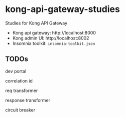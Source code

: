 # kong-api-gateway-studies

Studies for Kong API Gateway

- Kong api gateway: http://localhost:8000
- Kong admin UI: http://localhost:8002
- Insomnia toolkit: `insomnia-toolkit.json`

## TODOs

dev portal

correlation id

req transformer

response transformer

circuit breaker
